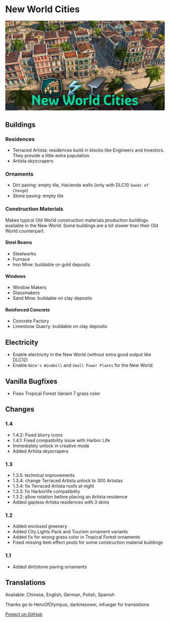 # New World Cities

![](./banner.jpg)

## Buildings

### Residences

- Terraced Artista: residences build in blocks like Engineers and Investors.
  They provide a little extra population.
- Artista skyscrapers

### Ornaments

- Dirt paving: empty tile, Hacienda walls (only with DLC10 `Seeds of Change`)
- Stone paving: empty tile

### Construction Materials

Makes typical Old World construction materials production buildings available in the New World.
Some buildings are a bit slower than their Old World counterpart.

#### Steel Beams

- Steelworks
- Furnace
- Iron Mine: buildable on gold deposits

#### Windows

- Window Makers
- Glassmakers
- Sand Mine: buildable on clay deposits

#### Reinforced Concrete

- Concrete Factory
- Limestone Quarry: buildable on clay deposits

## Electricity

- Enable electricity in the New World (without extra good output like DLC12)
- Enable `Nate's Windmill` and `Small Power Plants` for the New World.

## Vanilla Bugfixes

- Fixes Tropical Forest Variant 7 grass color

## Changes

### 1.4

- 1.4.2: Fixed blurry icons
- 1.4.1: Fixed compatibility issue with Harbor Life
- Immediately unlock in creative mode
- Added Artista skyscrapers

### 1.3

- 1.3.5: technical improvements
- 1.3.4: change Terraced Artista unlock to 300 Artistas
- 1.3.4: fix Terraced Artista roofs at night
- 1.3.3: fix Harborlife compatibility
- 1.3.2: allow rotation before placing an Artista residence
- Added gapless Artista residences with 3 skins

### 1.2

- Added enclosed greenery
- Added City Lights Pack and Tourism ornament variants
- Added fix for wrong grass color in Tropical Forest ornaments
- Fixed missing item effect pools for some construction material buildings

### 1.1

- Added dirt/stone paving ornaments

## Translations

Available: Chinese, English, German, Polish, Spanish

Thanks go to HeroOfOlympus, darknesswei, mfuegar for translations

[Project on GitHub](https://github.com/jakobharder/anno-1800-jakobs-mods)
